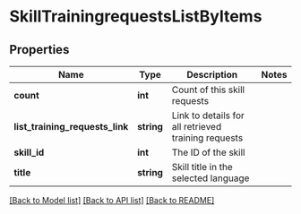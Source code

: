 # SkillTrainingrequestsListByItems

## Properties
Name | Type | Description | Notes
------------ | ------------- | ------------- | -------------
**count** | **int** | Count of this skill requests | 
**list_training_requests_link** | **string** | Link to details for all retrieved training requests | 
**skill_id** | **int** | The ID of the skill | 
**title** | **string** | Skill title in the selected language | 

[[Back to Model list]](../README.md#documentation-for-models) [[Back to API list]](../README.md#documentation-for-api-endpoints) [[Back to README]](../README.md)


